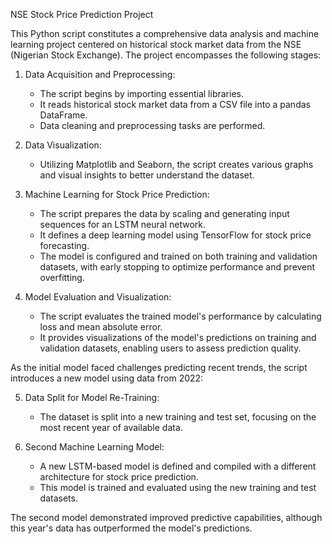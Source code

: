 NSE Stock Price Prediction Project

This Python script constitutes a comprehensive data analysis and machine learning project centered on historical stock market data from the NSE (Nigerian Stock Exchange). The project encompasses the following stages:

1. Data Acquisition and Preprocessing:
   - The script begins by importing essential libraries.
   - It reads historical stock market data from a CSV file into a pandas DataFrame.
   - Data cleaning and preprocessing tasks are performed.

2. Data Visualization:
   - Utilizing Matplotlib and Seaborn, the script creates various graphs and visual insights to better understand the dataset.

3. Machine Learning for Stock Price Prediction:
   - The script prepares the data by scaling and generating input sequences for an LSTM neural network.
   - It defines a deep learning model using TensorFlow for stock price forecasting.
   - The model is configured and trained on both training and validation datasets, with early stopping to optimize performance and prevent overfitting.

4. Model Evaluation and Visualization:
   - The script evaluates the trained model's performance by calculating loss and mean absolute error.
   - It provides visualizations of the model's predictions on training and validation datasets, enabling users to assess prediction quality.

As the initial model faced challenges predicting recent trends, the script introduces a new model using data from 2022:

5. Data Split for Model Re-Training:
   - The dataset is split into a new training and test set, focusing on the most recent year of available data.

6. Second Machine Learning Model:
   - A new LSTM-based model is defined and compiled with a different architecture for stock price prediction.
   - This model is trained and evaluated using the new training and test datasets.

The second model demonstrated improved predictive capabilities, although this year's data has outperformed the model's predictions.
